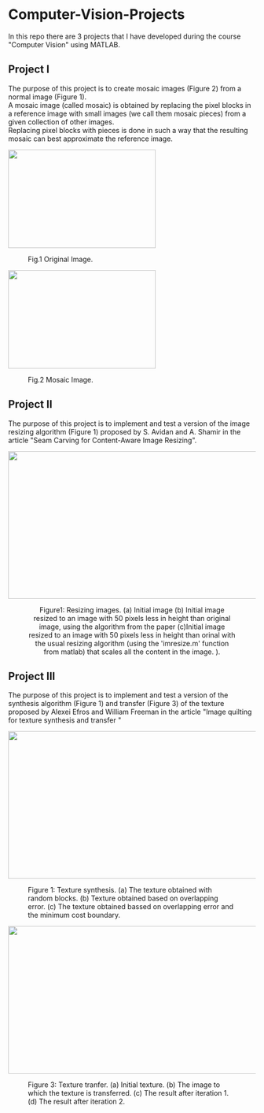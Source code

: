 # Computer-Vision-Projects
In this repo there are 3 projects that I have developed during the course "Computer Vision" using MATLAB.

## Project I
The purpose of this project is to create mosaic images (Figure 2) from a normal image (Figure 1).  
A mosaic image (called mosaic) is obtained by replacing the pixel blocks in a reference image with small images (we call them mosaic pieces) from a given collection of other images.  
Replacing pixel blocks with pieces is done in such a way that the resulting mosaic can best approximate the reference image.  

<p float="left">
  <img width="300" height="200" src="../master/Project_I/poze/ferrari.jpg">
   <figure>
      <figcaption>Fig.1 Original Image.</figcaption>
   </figure> 
  <img width="300" height="200" src="../master/Project_I/poze/ferrari_hexagon_distinct.jpg">
   <figure>
   <figcaption>Fig.2 Mosaic Image.</figcaption>
</figure> 
</p>

## Project II
The purpose of this project is to implement and test a version of the image resizing algorithm (Figure 1) proposed by S. Avidan and A. Shamir in the article "Seam Carving for Content-Aware Image Resizing".
<p align="center">
   <img width="760" height="300" src="../master/Project_II/poze/exemplu.jpg">
   <figure align="center">
   
   <figcaption> Figure1: Resizing images.  
                (a) Initial image (b) Initial image resized to an image with 50 pixels less in height than original image, using                                                          the algorithm from the paper
                 (c)Initial image resized to an image with 50 pixels less in height than orinal with the usual resizing algorithm (using the 'imresize.m' function from matlab) that scales all the content in the image.
).
     </figcaption>
</figure> 
</p>

## Project III
The purpose of this project is to implement and test a version of the synthesis algorithm (Figure 1) and transfer (Figure 3) of the texture proposed by Alexei Efros and William Freeman in the article "Image quilting for texture synthesis and transfer "

<p align="center">
   <img width="760" height="300" src="../master/Project_III/data/figure1.png">
   <figure>
      <figcaption> Figure 1: Texture synthesis. 
                    (a) The texture obtained with random blocks. 
                    (b) Texture obtained based on overlapping error. 
                    (c) The texture obtained bassed on overlapping error and the minimum cost boundary.
     </figcaption>
</figure> 
</p>
<p align="center">
   <img width="760" height="300" src="../master/Project_III/data/figure2.png">
   <figure>
      <figcaption>
        Figure 3: Texture tranfer. 
                  (a) Initial texture.
                  (b) The image to which the texture is transferred. 
                  (c) The result  after iteration 1.
                  (d) The result after iteration 2.
     </figcaption>
</figure> 
</p>

